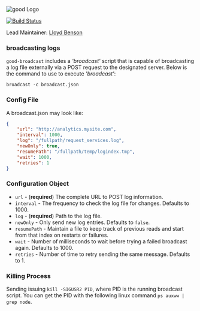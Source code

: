 ![good Logo](https://raw.github.com/hapijs/good/master/images/good.png)

[![Build Status](https://secure.travis-ci.org/hapijs/good-broadcast.png)](http://travis-ci.org/hapijs/good-broadcast)

Lead Maintainer: [Lloyd Benson](https://github.com/lloydbenson)

### broadcasting logs

`good-broadcast` includes a _'broadcast'_ script that is capable of broadcasting a log file externally via a POST request to the designated server. Below is the command to use to execute _'broadcast'_:

`broadcast -c broadcast.json`

### Config File

A broadcast.json may look like:

```json
{
    "url": "http://analytics.mysite.com",
    "interval": 1000,
    "log": "/fullpath/request_services.log",
    "newOnly": true,
    "resumePath": "/fullpath/temp/logindex.tmp",
    "wait": 1000,
    "retries": 1
}
```

### Configuration Object

- `url` - (**required**) The complete URL to POST log information.
- `interval` - The frequency to check the log file for changes. Defaults to 1000.
- `log` - (**required**) Path to the log file.
- `newOnly` - Only send new log entries. Defaults to `false`.
- `resumePath` - Maintain a file to keep track of previous reads and start from that index on restarts or failures.
- `wait` - Number of milliseconds to wait before trying a failed broadcast again. Defaults to 1000.
- `retries` - Number of time to retry sending the same message. Defaults to 1.

### Killing Process
Sending issuing `kill -SIGUSR2 PID`, where PID is the running broadcast script. You can get the PID with the following linux command `ps auxww | grep node`.
